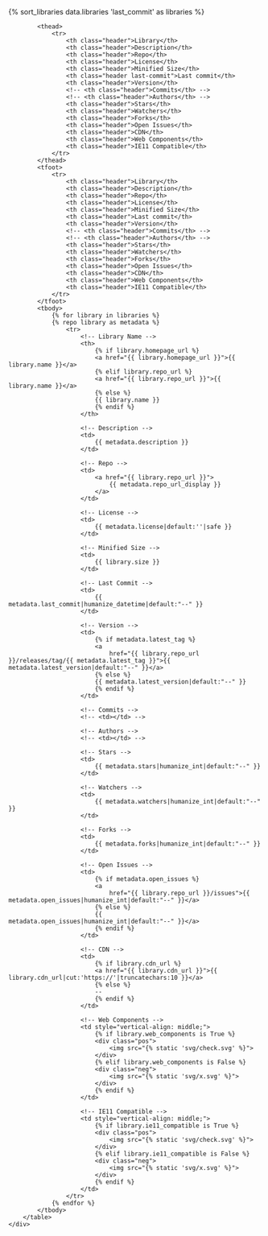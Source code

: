 <section class="section">
    <div class="table-container">
        <table class="table">
            {% sort_libraries data.libraries 'last_commit' as libraries %}

            <thead>
                <tr>
                    <th class="header">Library</th>
                    <th class="header">Description</th>
                    <th class="header">Repo</th>
                    <th class="header">License</th>
                    <th class="header">Minified Size</th>
                    <th class="header last-commit">Last commit</th>
                    <th class="header">Version</th>
                    <!-- <th class="header">Commits</th> -->
                    <!-- <th class="header">Authors</th> -->
                    <th class="header">Stars</th>
                    <th class="header">Watchers</th>
                    <th class="header">Forks</th>
                    <th class="header">Open Issues</th>
                    <th class="header">CDN</th>
                    <th class="header">Web Components</th>
                    <th class="header">IE11 Compatible</th>
                </tr>
            </thead>
            <tfoot>
                <tr>
                    <th class="header">Library</th>
                    <th class="header">Description</th>
                    <th class="header">Repo</th>
                    <th class="header">License</th>
                    <th class="header">Minified Size</th>
                    <th class="header">Last commit</th>
                    <th class="header">Version</th>
                    <!-- <th class="header">Commits</th> -->
                    <!-- <th class="header">Authors</th> -->
                    <th class="header">Stars</th>
                    <th class="header">Watchers</th>
                    <th class="header">Forks</th>
                    <th class="header">Open Issues</th>
                    <th class="header">CDN</th>
                    <th class="header">Web Components</th>
                    <th class="header">IE11 Compatible</th>
                </tr>
            </tfoot>
            <tbody>
                {% for library in libraries %}
                {% repo library as metadata %}
                    <tr>
                        <!-- Library Name -->
                        <th>
                            {% if library.homepage_url %}
                            <a href="{{ library.homepage_url }}">{{ library.name }}</a>
                            {% elif library.repo_url %}
                            <a href="{{ library.repo_url }}">{{ library.name }}</a>
                            {% else %}
                            {{ library.name }}
                            {% endif %}
                        </th>

                        <!-- Description -->
                        <td>
                            {{ metadata.description }}
                        </td>

                        <!-- Repo -->
                        <td>
                            <a href="{{ library.repo_url }}">
                                {{ metadata.repo_url_display }}
                            </a>
                        </td>

                        <!-- License -->
                        <td>
                            {{ metadata.license|default:''|safe }}
                        </td>

                        <!-- Minified Size -->
                        <td>
                            {{ library.size }}
                        </td>

                        <!-- Last Commit -->
                        <td>
                            {{ metadata.last_commit|humanize_datetime|default:"--" }}
                        </td>

                        <!-- Version -->
                        <td>
                            {% if metadata.latest_tag %}
                            <a
                                href="{{ library.repo_url }}/releases/tag/{{ metadata.latest_tag }}">{{ metadata.latest_version|default:"--" }}</a>
                            {% else %}
                            {{ metadata.latest_version|default:"--" }}
                            {% endif %}
                        </td>

                        <!-- Commits -->
                        <!-- <td></td> -->

                        <!-- Authors -->
                        <!-- <td></td> -->

                        <!-- Stars -->
                        <td>
                            {{ metadata.stars|humanize_int|default:"--" }}
                        </td>

                        <!-- Watchers -->
                        <td>
                            {{ metadata.watchers|humanize_int|default:"--" }}
                        </td>

                        <!-- Forks -->
                        <td>
                            {{ metadata.forks|humanize_int|default:"--" }}
                        </td>

                        <!-- Open Issues -->
                        <td>
                            {% if metadata.open_issues %}
                            <a
                                href="{{ library.repo_url }}/issues">{{ metadata.open_issues|humanize_int|default:"--" }}</a>
                            {% else %}
                            {{ metadata.open_issues|humanize_int|default:"--" }}</a>
                            {% endif %}
                        </td>

                        <!-- CDN -->
                        <td>
                            {% if library.cdn_url %}
                            <a href="{{ library.cdn_url }}">{{ library.cdn_url|cut:'https://'|truncatechars:10 }}</a>
                            {% else %}
                            --
                            {% endif %}
                        </td>

                        <!-- Web Components -->
                        <td style="vertical-align: middle;">
                            {% if library.web_components is True %}
                            <div class="pos">
                                <img src="{% static 'svg/check.svg' %}">
                            </div>
                            {% elif library.web_components is False %}
                            <div class="neg">
                                <img src="{% static 'svg/x.svg' %}">
                            </div>
                            {% endif %}
                        </td>

                        <!-- IE11 Compatible -->
                        <td style="vertical-align: middle;">
                            {% if library.ie11_compatible is True %}
                            <div class="pos">
                                <img src="{% static 'svg/check.svg' %}">
                            </div>
                            {% elif library.ie11_compatible is False %}
                            <div class="neg">
                                <img src="{% static 'svg/x.svg' %}">
                            </div>
                            {% endif %}
                        </td>
                    </tr>
                {% endfor %}
            </tbody>
        </table>
    </div>
</section>